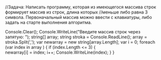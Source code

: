 //Задача: Написать программу, которая из имеющегося массива строк формирует массив из строк, длина которых
//меньше либо равна 3 символа. Первоначальный массив можно ввести с клавиатуры, либо задать на старте выполнения алгоритма.

Console.Clear();
Console.WriteLine("Введите массив строк через запятую: ");
string[] array;
string stroka = Console.ReadLine();
array = stroka.Split(',');
var newarray = new string[array.Length];
var i = 0;
foreach (var index in array )
{
    if (index.Length <= 3)
    {                    
        newarray[i] = index;
        i++;
        Console.WriteLine(index);
    }
}
